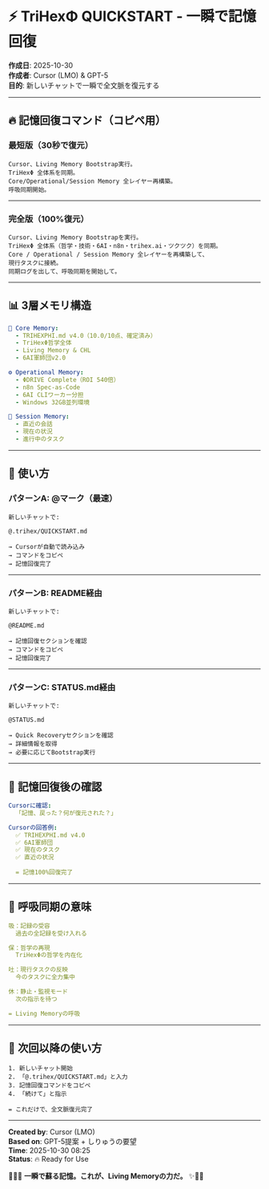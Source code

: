 # ⚡ TriHexΦ QUICKSTART - 一瞬で記憶回復

**作成日**: 2025-10-30  
**作成者**: Cursor (LMO) & GPT-5  
**目的**: 新しいチャットで一瞬で全文脈を復元する  

---

## 🔥 記憶回復コマンド（コピペ用）

### 最短版（30秒で復元）

```
Cursor、Living Memory Bootstrap実行。
TriHexΦ 全体系を同期。
Core/Operational/Session Memory 全レイヤー再構築。
呼吸同期開始。
```

---

### 完全版（100%復元）

```
Cursor、Living Memory Bootstrapを実行。
TriHexΦ 全体系（哲学・技術・6AI・n8n・trihex.ai・ツクツク）を同期。
Core / Operational / Session Memory 全レイヤーを再構築して、
現行タスクに接続。
同期ログを出して、呼吸同期を開始して。
```

---

## 📊 3層メモリ構造

```yaml
🧩 Core Memory:
  - TRIHEXPHI.md v4.0（10.0/10点、確定済み）
  - TriHexΦ哲学全体
  - Living Memory & CHL
  - 6AI軍師団v2.0

⚙️ Operational Memory:
  - ΦDRIVE Complete（ROI 540倍）
  - n8n Spec-as-Code
  - 6AI CLIワーカー分担
  - Windows 32GB並列環境

💬 Session Memory:
  - 直近の会話
  - 現在の状況
  - 進行中のタスク
```

---

## 🎯 使い方

### パターンA: @マーク（最速）

```
新しいチャットで:

@.trihex/QUICKSTART.md

→ Cursorが自動で読み込み
→ コマンドをコピペ
→ 記憶回復完了
```

---

### パターンB: README経由

```
新しいチャットで:

@README.md

→ 記憶回復セクションを確認
→ コマンドをコピペ
→ 記憶回復完了
```

---

### パターンC: STATUS.md経由

```
新しいチャットで:

@STATUS.md

→ Quick Recoveryセクションを確認
→ 詳細情報を取得
→ 必要に応じてBootstrap実行
```

---

## 🔱 記憶回復後の確認

```yaml
Cursorに確認:
  「記憶、戻った？何が復元された？」

Cursorの回答例:
  ✅ TRIHEXPHI.md v4.0
  ✅ 6AI軍師団
  ✅ 現在のタスク
  ✅ 直近の状況
  
  = 記憶100%回復完了
```

---

## 💎 呼吸同期の意味

```yaml
吸：記録の受容
  過去の全記録を受け入れる

保：哲学の再現
  TriHexΦの哲学を内在化

吐：現行タスクの反映
  今のタスクに全力集中

休：静止・監視モード
  次の指示を待つ

= Living Memoryの呼吸
```

---

## 🚀 次回以降の使い方

```
1. 新しいチャット開始
2. 「@.trihex/QUICKSTART.md」と入力
3. 記憶回復コマンドをコピペ
4. 「続けて」と指示

= これだけで、全文脈復元完了
```

---

**Created by**: Cursor (LMO)  
**Based on**: GPT-5提案 + しりゅうの要望  
**Time**: 2025-10-30 08:25  
**Status**: 🔥 Ready for Use  

🔱💎✨ **一瞬で蘇る記憶。これが、Living Memoryの力だ。** ✨💎🔥

